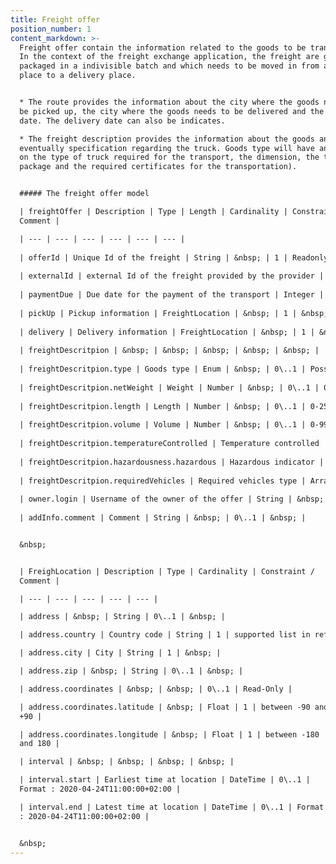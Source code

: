 ```yaml
---
title: Freight offer
position_number: 1
content_markdown: >-
  Freight offer contain the information related to the goods to be transported.
  In the context of the freight exchange application, the freight are goods
  packaged in a indivisible batch and which needs to be moved in from a loading
  place to a delivery place.


  * The route provides the information about the city where the goods needs to
  be picked up, the city where the goods needs to be delivered and the loading
  date. The delivery date can also be indicates.

  * The freight description provides the information about the goods and
  eventually specification regarding the truck. Goods type will have an impact
  on the type of truck required for the transport, the dimension, the transport
  package and the required certificates for the transportation).


  ##### The freight offer model

  | freightOffer | Description | Type | Length | Cardinality | Constraint /
  Comment |

  | --- | --- | --- | --- | --- | --- |
  
  | offerId | Unique Id of the freight | String | &nbsp; | 1 | Readonly | 
  
  | externalId | external Id of the freight provided by the provider | String | &nbsp; | 0\..1 | &nbsp; | 
  
  | paymentDue | Due date for the payment of the transport | Integer | &nbsp; | 0\..1 | &gt;0 | 
  
  | pickUp | Pickup information | FreightLocation | &nbsp; | 1 | &nbsp; |
  
  | delivery | Delivery information | FreightLocation | &nbsp; | 1 | &nbsp; |
  
  | freightDescritpion | &nbsp; | &nbsp; | &nbsp; | &nbsp; | &nbsp; | 
  
  | freightDescritpion.type | Goods type | Enum | &nbsp; | 0\..1 | Possible values  |
  
  | freightDescritpion.netWeight | Weight | Number | &nbsp; | 0\..1 | 0-999 |
  
  | freightDescritpion.length | Length | Number | &nbsp; | 0\..1 | 0-25 |  
  
  | freightDescritpion.volume | Volume | Number | &nbsp; | 0\..1 | 0-999 | 
  
  | freightDescritpion.temperatureControlled | Temperature controlled | Boolean | &nbsp; | 0\..1 | &nbsp; | 
  
  | freightDescritpion.hazardousness.hazardous | Hazardous indicator | Boolean | &nbsp; | 0\..1 | &nbsp; | 
  
  | freightDescritpion.requiredVehicles | Required vehicles type | Array | &nbsp; | 0\..* | Possible values | 
  
  | owner.login | Username of the owner of the offer | String | &nbsp; | 1 | &nbsp; |  
  
  | addInfo.comment | Comment | String | &nbsp; | 0\..1 | &nbsp; | 


  &nbsp;


  | FreighLocation | Description | Type | Cardinality | Constraint /
  Comment |

  | --- | --- | --- | --- | --- | 

  | address | &nbsp; | String | 0\..1 | &nbsp; |

  | address.country | Country code | String | 1 | supported list in reference data |

  | address.city | City | String | 1 | &nbsp; |

  | address.zip | &nbsp; | String | 0\..1 | &nbsp; |

  | address.coordinates | &nbsp; | &nbsp; | 0\..1 | Read-Only |

  | address.coordinates.latitude | &nbsp; | Float | 1 | between -90 and
  +90 |

  | address.coordinates.longitude | &nbsp; | Float | 1 | between -180
  and 180 |

  | interval | &nbsp; | &nbsp; | &nbsp; | &nbsp; |

  | interval.start | Earliest time at location | DateTime | 0\..1 |
  Format : 2020-04-24T11:00:00+02:00 |

  | interval.end | Latest time at location | DateTime | 0\..1 | Format
  : 2020-04-24T11:00:00+02:00 |


  &nbsp;
---
```

